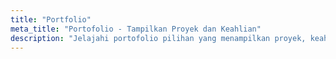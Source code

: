 ```yaml
---
title: "Portfolio"
meta_title: "Portofolio - Tampilkan Proyek dan Keahlian"
description: "Jelajahi portofolio pilihan yang menampilkan proyek, keahlian, dan pencapaian. Temukan solusi inovatif dan karya kreatif yang dirancang untuk memenuhi berbagai kebutuhan."
---
```

